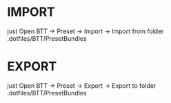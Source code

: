 # IMPORT
just Open BTT -> Preset -> Import -> Import from folder .dotfiles/BTT/PresetBundles

# EXPORT
just Open BTT -> Preset -> Export -> Export to folder .dotfiles/BTT/PresetBundles
